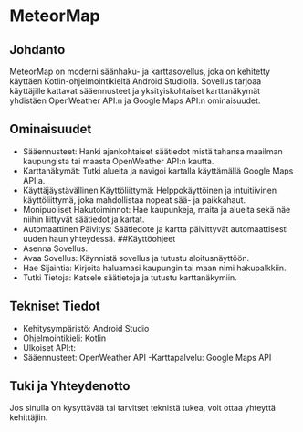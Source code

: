 # MeteorMap
## Johdanto
MeteorMap on moderni säänhaku- ja karttasovellus, joka on kehitetty käyttäen Kotlin-ohjelmointikieltä Android Studiolla. Sovellus tarjoaa käyttäjille kattavat sääennusteet ja yksityiskohtaiset karttanäkymät yhdistäen OpenWeather API:n ja Google Maps API:n ominaisuudet.

## Ominaisuudet
- Sääennusteet: Hanki ajankohtaiset säätiedot mistä tahansa maailman kaupungista tai maasta OpenWeather API:n kautta.
- Karttanäkymät: Tutki alueita ja navigoi kartalla käyttämällä Google Maps API:a.
- Käyttäjäystävällinen Käyttöliittymä: Helppokäyttöinen ja intuitiivinen käyttöliittymä, joka mahdollistaa nopeat sää- ja paikkahaut.
- Monipuoliset Hakutoiminnot: Hae kaupunkeja, maita ja alueita sekä näe niihin liittyvät säätiedot ja kartat.
- Automaattinen Päivitys: Säätiedote ja kartta päivittyvät automaattisesti uuden haun yhteydessä.
##Käyttöohjeet
- Asenna Sovellus.
- Avaa Sovellus: Käynnistä sovellus ja tutustu aloitusnäyttöön.
- Hae Sijaintia: Kirjoita haluamasi kaupungin tai maan nimi hakupalkkiin.
- Tutki Tietoja: Katsele säätietoja ja tutustu karttanäkymiin.
## Tekniset Tiedot
- Kehitysympäristö: Android Studio
- Ohjelmointikieli: Kotlin
- Ulkoiset API:t:
- Sääennusteet: OpenWeather API
-Karttapalvelu: Google Maps API
## Tuki ja Yhteydenotto
Jos sinulla on kysyttävää tai tarvitset teknistä tukea, voit ottaa yhteyttä kehittäjiin.

